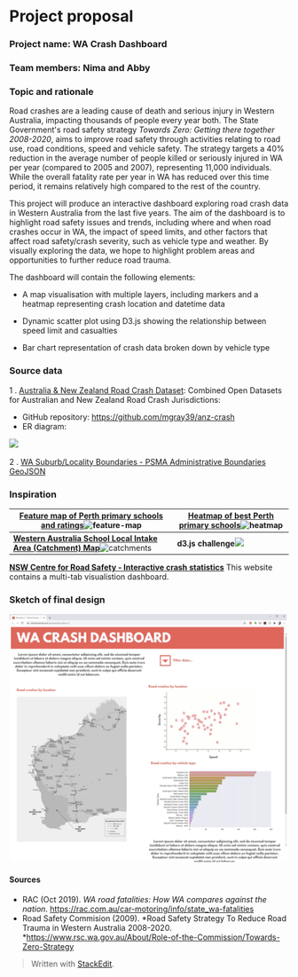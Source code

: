 
# Project proposal

### Project name: WA Crash Dashboard

### Team members: Nima and Abby

### Topic and rationale

Road crashes are a leading cause of death and serious injury in Western Australia, impacting thousands of people every year both. The State Government's road safety strategy *Towards Zero: Getting there together 2008-2020*, aims to improve road safety through activities relating to road use, road conditions, speed and vehicle safety. The strategy targets a 40% reduction in the average number of people killed or seriously injured in WA per year (compared to 2005 and 2007), representing 11,000 individuals. While the overall fatality rate per year in WA has reduced over this time period, it remains relatively high compared to the rest of the country. 

This project will produce an interactive dashboard exploring road crash data in Western Australia from the last five years. The aim of the dashboard is to highlight road safety issues and trends, including where and when road crashes occur in WA, the impact of speed limits, and other factors that affect road safety/crash severity, such as vehicle type and weather. By visually exploring the data, we hope to highlight problem areas  and opportunities to further reduce road trauma.

The dashboard will contain the following elements:

 -   A map visualisation with multiple layers, including markers and a heatmap representing crash location and datetime data
    
 -   Dynamic scatter plot using D3.js showing the relationship between speed limit and casualties
    
 -   Bar chart representation of crash data broken down by vehicle type
    
### Source data
1 . [Australia & New Zealand Road Crash Dataset](https://www.kaggle.com/mgray39/australia-new-zealand-road-crash-dataset): Combined Open Datasets for Australian and New Zealand Road Crash Jurisdictions: 
 - GitHub repository: https://github.com/mgray39/anz-crash
 - ER diagram:  
 
 
![](https://www.googleapis.com/download/storage/v1/b/kaggle-user-content/o/inbox%2F1123609%2F94a3d94058f8d7f3612065d96600c459%2Fschema_v6.png?generation=1581712969025960&alt=media)


2 . [WA Suburb/Locality Boundaries - PSMA Administrative Boundaries GeoJSON](https://data.gov.au/dataset/ds-dga-6a0ec945-c880-4882-8a81-4dbcb85e74e5/distribution/dist-dga-41ecb706-30cf-406d-8314-6ed6baec696b/details?q=suburbs%20western%20australia)


### Inspiration


| [Feature map of Perth primary schools and ratings](https://bettereducation.com.au/forum/yaf_postsm9339findunread_Feature-map-and-heat-map---Top-WA---Perth-primary-school-ratings.aspx)![feature-map](https://bettereducation.com.au/Images/school_performance_maps/feature_map/wa/Feature%20Map%20-%20WA-Perth%20Top%20Primary%20Schools%20Ratings.JPG) |[Heatmap of best Perth primary schools](https://bettereducation.com.au/forum/yaf_postsm9339findunread_Feature-map-and-heat-map---Top-WA---Perth-primary-school-ratings.aspx)![heatmap](https://bettereducation.com.au/Images/school_performance_maps/heatmap/wa/Heatmap%20WA-Perth%20Top%20Primary%20Schools.JPG)  |
|--|--|
**[Western Australia School Local Intake Area (Catchment) Map](https://www.schoolcatchment.com.au/?page_id=1148)**![catchments](https://www.schoolcatchment.com.au/wp-content/uploads/2016/05/Perth-Primary-School-School-Zone-Catchment-Map-1.jpg)   | **d3.js challenge**![](https://lh3.googleusercontent.com/xeTuCuWRgmhAhSIronF7D8dSiRpvDKzhOFVe7h9PQUbfV10aE66MRD22D9hdHTFgmns9lQ3LNg7VBCCpLX0eStAVRTs76L5DF7BV9_cQNO18jle8dVQqhmEbglK7x0hJekenyiB8) 

**[NSW Centre for Road Safety - Interactive crash statistics](https://roadsafety.transport.nsw.gov.au/statistics/interactivecrashstats/index.html)** 
This website contains a multi-tab visualistion dashboard.

### Sketch of final design

![enter image description here](https://github.com/abbyabridged/wa-crash-dashboard/blob/abby/viz%20sketch2.jpg?raw=true)

 #### Sources
  
 - RAC (Oct 2019). *WA road fatalities: How WA compares against the nation*. https://rac.com.au/car-motoring/info/state_wa-fatalities
 - Road Safety Commision (2009). *Road Safety Strategy To Reduce Road Trauma in Western Australia 2008-2020. *https://www.rsc.wa.gov.au/About/Role-of-the-Commission/Towards-Zero-Strategy

> Written with [StackEdit](https://stackedit.io/).
